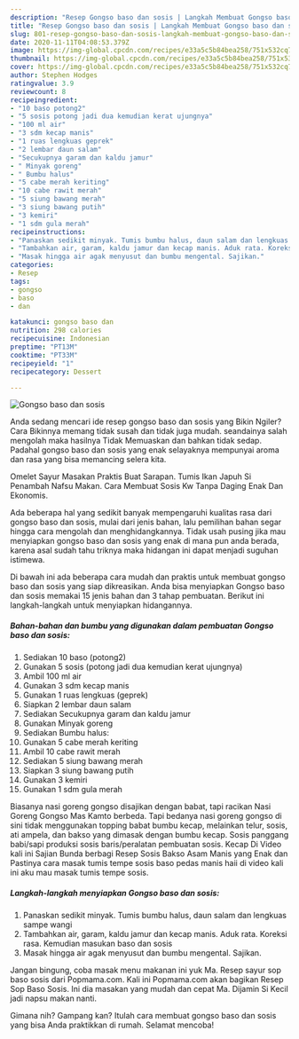 ```yaml
---
description: "Resep Gongso baso dan sosis | Langkah Membuat Gongso baso dan sosis Yang Enak Dan Mudah"
title: "Resep Gongso baso dan sosis | Langkah Membuat Gongso baso dan sosis Yang Enak Dan Mudah"
slug: 801-resep-gongso-baso-dan-sosis-langkah-membuat-gongso-baso-dan-sosis-yang-enak-dan-mudah
date: 2020-11-11T04:08:53.379Z
image: https://img-global.cpcdn.com/recipes/e33a5c5b84bea258/751x532cq70/gongso-baso-dan-sosis-foto-resep-utama.jpg
thumbnail: https://img-global.cpcdn.com/recipes/e33a5c5b84bea258/751x532cq70/gongso-baso-dan-sosis-foto-resep-utama.jpg
cover: https://img-global.cpcdn.com/recipes/e33a5c5b84bea258/751x532cq70/gongso-baso-dan-sosis-foto-resep-utama.jpg
author: Stephen Hodges
ratingvalue: 3.9
reviewcount: 8
recipeingredient:
- "10 baso potong2"
- "5 sosis potong jadi dua kemudian kerat ujungnya"
- "100 ml air"
- "3 sdm kecap manis"
- "1 ruas lengkuas geprek"
- "2 lembar daun salam"
- "Secukupnya garam dan kaldu jamur"
- " Minyak goreng"
- " Bumbu halus"
- "5 cabe merah keriting"
- "10 cabe rawit merah"
- "5 siung bawang merah"
- "3 siung bawang putih"
- "3 kemiri"
- "1 sdm gula merah"
recipeinstructions:
- "Panaskan sedikit minyak. Tumis bumbu halus, daun salam dan lengkuas sampe wangi"
- "Tambahkan air, garam, kaldu jamur dan kecap manis. Aduk rata. Koreksi rasa. Kemudian masukan baso dan sosis"
- "Masak hingga air agak menyusut dan bumbu mengental. Sajikan."
categories:
- Resep
tags:
- gongso
- baso
- dan

katakunci: gongso baso dan 
nutrition: 298 calories
recipecuisine: Indonesian
preptime: "PT13M"
cooktime: "PT33M"
recipeyield: "1"
recipecategory: Dessert

---
```



![Gongso baso dan sosis](https://img-global.cpcdn.com/recipes/e33a5c5b84bea258/751x532cq70/gongso-baso-dan-sosis-foto-resep-utama.jpg)

Anda sedang mencari ide resep gongso baso dan sosis yang Bikin Ngiler? Cara Bikinnya memang tidak susah dan tidak juga mudah. seandainya salah mengolah maka hasilnya Tidak Memuaskan dan bahkan tidak sedap. Padahal gongso baso dan sosis yang enak selayaknya mempunyai aroma dan rasa yang bisa memancing selera kita.

Omelet Sayur Masakan Praktis Buat Sarapan. Tumis Ikan Japuh Si Penambah Nafsu Makan. Cara Membuat Sosis Kw Tanpa Daging Enak Dan Ekonomis.

Ada beberapa hal yang sedikit banyak mempengaruhi kualitas rasa dari gongso baso dan sosis, mulai dari jenis bahan, lalu pemilihan bahan segar hingga cara mengolah dan menghidangkannya. Tidak usah pusing jika mau menyiapkan gongso baso dan sosis yang enak di mana pun anda berada, karena asal sudah tahu triknya maka hidangan ini dapat menjadi suguhan istimewa.


Di bawah ini ada beberapa cara mudah dan praktis untuk membuat gongso baso dan sosis yang siap dikreasikan. Anda bisa menyiapkan Gongso baso dan sosis memakai 15 jenis bahan dan 3 tahap pembuatan. Berikut ini langkah-langkah untuk menyiapkan hidangannya.

<!--inarticleads1-->

##### Bahan-bahan dan bumbu yang digunakan dalam pembuatan Gongso baso dan sosis:

1. Sediakan 10 baso (potong2)
1. Gunakan 5 sosis (potong jadi dua kemudian kerat ujungnya)
1. Ambil 100 ml air
1. Gunakan 3 sdm kecap manis
1. Gunakan 1 ruas lengkuas (geprek)
1. Siapkan 2 lembar daun salam
1. Sediakan Secukupnya garam dan kaldu jamur
1. Gunakan  Minyak goreng
1. Sediakan  Bumbu halus:
1. Gunakan 5 cabe merah keriting
1. Ambil 10 cabe rawit merah
1. Sediakan 5 siung bawang merah
1. Siapkan 3 siung bawang putih
1. Gunakan 3 kemiri
1. Gunakan 1 sdm gula merah


Biasanya nasi goreng gongso disajikan dengan babat, tapi racikan Nasi Goreng Gongso Mas Kamto berbeda. Tapi bedanya nasi goreng gongso di sini tidak menggunakan topping babat bumbu kecap, melainkan telur, sosis, ati ampela, dan bakso yang dimasak dengan bumbu kecap. Sosis panggang babi/sapi produksi sosis baris/peralatan pembuatan sosis. Kecap Di Video kali ini Sajian Bunda berbagi Resep Sosis Bakso Asam Manis yang Enak dan Pastinya cara masak tumis tempe sosis baso pedas manis haii di video kali ini aku mau masak tumis tempe sosis. 

<!--inarticleads2-->

##### Langkah-langkah menyiapkan Gongso baso dan sosis:

1. Panaskan sedikit minyak. Tumis bumbu halus, daun salam dan lengkuas sampe wangi
1. Tambahkan air, garam, kaldu jamur dan kecap manis. Aduk rata. Koreksi rasa. Kemudian masukan baso dan sosis
1. Masak hingga air agak menyusut dan bumbu mengental. Sajikan.


Jangan bingung, coba masak menu makanan ini yuk Ma. Resep sayur sop baso sosis dari Popmama.com. Kali ini Popmama.com akan bagikan Resep Sop Baso Sosis. Ini dia masakan yang mudah dan cepat Ma. Dijamin Si Kecil jadi napsu makan nanti. 

Gimana nih? Gampang kan? Itulah cara membuat gongso baso dan sosis yang bisa Anda praktikkan di rumah. Selamat mencoba!
